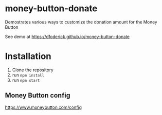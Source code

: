 # money-button-donate
Demostrates various ways to customize the donation amount for the Money Button

See demo at <https://dfoderick.github.io/money-button-donate>

# Installation
 1. Clone the repository
 2. run `npm install`
 3. run `npm start`

## Money Button config
https://www.moneybutton.com/config
